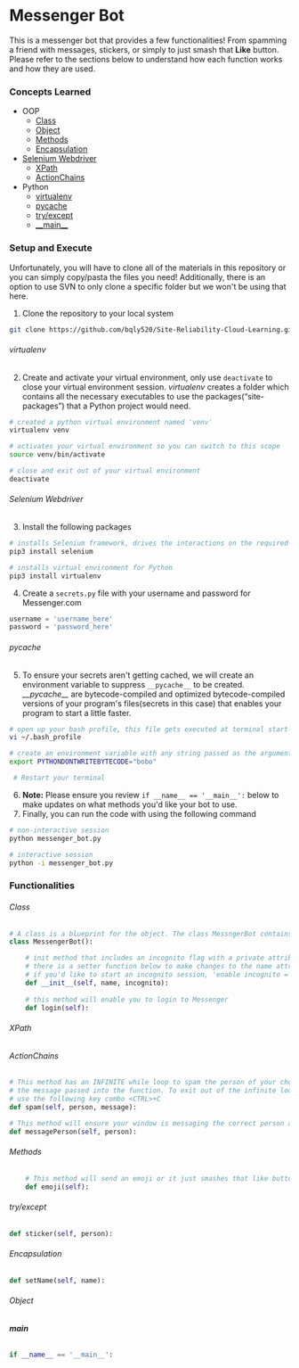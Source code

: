 # Messenger Bot

This is a messenger bot that provides a few functionalities! From spamming a friend with messages, stickers, or simply to just smash that **Like** button. Please refer to the sections below to understand how each function works and how they are used.

### Concepts Learned
- OOP
  - [Class](#class)
  - [Object](#object)
  - [Methods](#methods)
  - [Encapsulation](#encapsulation)
- [Selenium Webdriver](#selenium-webdriver)
  - [XPath](#xpath)
  - [ActionChains](#actionchains)
- Python
  - [virtualenv](#virtualenv)
  - [pycache](#pycache)
  - [try/except](#tryexcept)
  - [\_\_main\_\_](#main)

### Setup and Execute

Unfortunately, you will have to clone all of the materials in this repository or you can simply copy/pasta the files you need! Additionally, there is an option to use SVN to only clone a specific folder but we won't be using that here.
1. Clone the repository to your local system
```bash
git clone https://github.com/bqly520/Site-Reliability-Cloud-Learning.git
```
###### virtualenv
2. Create and activate your virtual environment, only use `deactivate` to close your virtual environment session. *virtualenv* creates a folder which contains all the necessary executables to use the packages(“site-packages”) that a Python project would need.
```bash
# created a python virtual environment named 'venv'
virtualenv venv

# activates your virtual environment so you can switch to this scope
source venv/bin/activate

# close and exit out of your virtual environment
deactivate
```
###### Selenium Webdriver
3. Install the following packages 
```bash
# installs Selenium framework, drives the interactions on the required web page and rerun them without any manual input
pip3 install selenium

# installs virtual environment for Python
pip3 install virtualenv
```
4. Create a `secrets.py` file with your username and password for Messenger.com
```python
username = 'username_here'
password = 'password_here'
```
###### pycache
5. To ensure your secrets aren't getting cached, we will create an environment variable to suppress `__pycache__` to be created. *\_\_pycache\_\_* are bytecode-compiled and optimized bytecode-compiled versions of your program's files(secrets in this case) that enables your program to start a little faster.
```bash
# open up your bash profile, this file gets executed at terminal start-up
vi ~/.bash_profile

# create an environment variable with any string passed as the argument
export PYTHONDONTWRITEBYTECODE="bobo"

 # Restart your terminal
```
6. **Note:** Please ensure you review `if __name__ == '__main__':` below to make updates on what methods you'd like your bot to use.
7. Finally, you can run the code with using the following command
```bash
# non-interactive session
python messenger_bot.py

# interactive session
python -i messenger_bot.py
```

### Functionalities

###### Class
```python
# A class is a blueprint for the object. The class MessngerBot contains all of the details(attributes) about the bot.
class MessengerBot():

    # init method that includes an incognito flag with a private attribute called 'name'
    # there is a setter function below to make changes to the name attribute if needed
    # if you'd like to start an incognito session, 'enable incognito = True'
    def __init__(self, name, incognito):
    
    # this method will enable you to login to Messenger
    def login(self):
```

###### XPath
###### ActionChains
```python
# This method has an INFINITE while loop to spam the person of your choice with
# the message passed into the function. To exit out of the infinite loop,
# use the following key combo <CTRL>+C
def spam(self, person, message):

# This method will ensure your window is messaging the correct person after login
def messagePerson(self, person):
```

###### Methods
```python
    # This method will send an emoji or it just smashes that like button
    def emoji(self):
```

###### try/except
```python  
def sticker(self, person):
```

###### Encapsulation
```python
def setName(self, name):
```

###### Object
###### __main__
```python
if __name__ == '__main__':
```